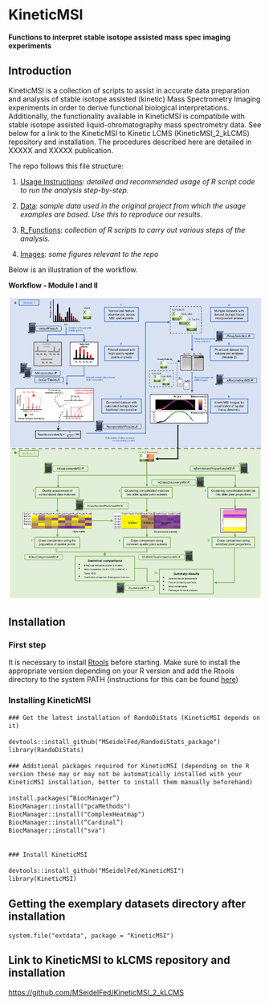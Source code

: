 # KineticMSI
**Functions to interpret stable isotope assisted mass spec imaging experiments**
## Introduction
KineticMSI is a collection of scripts to assist in accurate data preparation and analysis of stable isotope assisted (kinetic) Mass Spectrometry Imaging experiments in order to derive functional biological interpretations. Additionally, the functionality available in KineticMSI is compatibile with stable isotope assisted liquid-chromatography mass spectrometry data. See below for a link to the KineticMSI to Kinetic LCMS (KineticMSI_2_kLCMS) repository and installation. The procedures described here are detailed in XXXXX and XXXXX publication.

The repo follows this file structure:

1. [Usage Instructions](https://github.com/MSeidelFed/KineticMSI/blob/master/USAGE.md): _detailed and recommended usage of R script code to run the analysis step-by-step._
1. [Data](https://github.com/MSeidelFed/KineticMSI/tree/master/inst/extdata): _sample data used in the original project from which the usage examples are based. Use this to reproduce our results._
1. [R_Functions](https://github.com/MSeidelFed/KineticMSI/tree/master/R): _collection of R scripts to carry out various steps of the analysis._

1. [Images](https://github.com/MSeidelFed/KineticMSI/tree/master/images): _some figures relevant to the repo_

Below is an illustration of the workflow.

**Workflow - Module I and II**

![Workflow - Module I and II](images/Fig2_Modified_workflow_GitHub.png)

## Installation

### First step

It is necessary to install [Rtools](https://cran.r-project.org/bin/windows/Rtools/history.html) before starting. Make sure to install the appropriate version depending on your R version and add the Rtools directory to the system PATH (instructions for this can be found [here](https://datag.org/resources/documents/spring-2018/37-de-barros-installing-r-on-windows/file))

### Installing KineticMSI

```
### Get the latest installation of RandoDiStats (KineticMSI depends on it)

devtools::install_github("MSeidelFed/RandodiStats_package")
library(RandoDiStats)

### Additional packages required for KineticMSI (depending on the R version these may or may not be automatically installed with your KineticMSI installation, better to install them manually beforehand)

install.packages(“BiocManager”)
BiocManager::install("pcaMethods")
BiocManager::install("ComplexHeatmap")
BiocManager::install(“Cardinal”)
BiocManager::install("sva")


### Install KineticMSI

devtools::install_github("MSeidelFed/KineticMSI")
library(KineticMSI)

```

## Getting the exemplary datasets directory after installation

```
system.file("extdata", package = "KineticMSI")
```

## Link to KineticMSI to kLCMS repository and installation

https://github.com/MSeidelFed/KineticMSI_2_kLCMS

